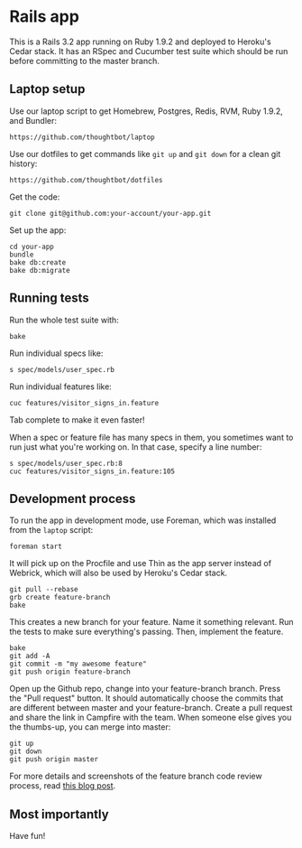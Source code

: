 Rails app
=========

This is a Rails 3.2 app running on Ruby 1.9.2 and deployed to Heroku's Cedar stack. It has an RSpec and Cucumber test suite which should be run before committing to the master branch.

Laptop setup
------------

Use our laptop script to get Homebrew, Postgres, Redis, RVM, Ruby 1.9.2, and Bundler:

    https://github.com/thoughtbot/laptop

Use our dotfiles to get commands like `git up` and `git down` for a clean git history:

    https://github.com/thoughtbot/dotfiles

Get the code:

    git clone git@github.com:your-account/your-app.git

Set up the app:

    cd your-app
    bundle
    bake db:create
    bake db:migrate

Running tests
-------------

Run the whole test suite with:

    bake

Run individual specs like:

    s spec/models/user_spec.rb

Run individual features like:

    cuc features/visitor_signs_in.feature

Tab complete to make it even faster!

When a spec or feature file has many specs in them, you sometimes want to run just what you're working on. In that case, specify a line number:

    s spec/models/user_spec.rb:8
    cuc features/visitor_signs_in.feature:105

Development process
-------------------

To run the app in development mode, use Foreman, which was installed from the `laptop` script:

    foreman start

It will pick up on the Procfile and use Thin as the app server instead of Webrick, which will also be used by Heroku's Cedar stack.

    git pull --rebase
    grb create feature-branch
    bake

This creates a new branch for your feature. Name it something relevant. Run the tests to make sure everything's passing. Then, implement the feature.

    bake
    git add -A
    git commit -m "my awesome feature"
    git push origin feature-branch

Open up the Github repo, change into your feature-branch branch. Press the "Pull request" button. It should automatically choose the commits that are different between master and your feature-branch. Create a pull request and share the link in Campfire with the team. When someone else gives you the thumbs-up, you can merge into master:

    git up
    git down
    git push origin master

For more details and screenshots of the feature branch code review process, read [this blog post](http://robots.thoughtbot.com/post/2831837714/feature-branch-code-reviews).

Most importantly
----------------

Have fun!
